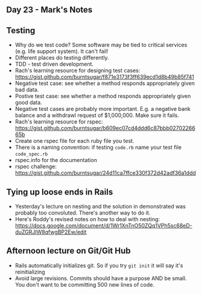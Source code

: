 ## Day 23 - Mark's Notes

## Testing 

- Why do we test code? Some software may be tied to critical services (e.g. life support system). It can't fail! 
- Different places do testing differently.
- TDD - test driven development.
- Rach's learning resource for designing test cases: https://gist.github.com/burntsugar/f871e3173f3ff639ecd1d8b49b85f741
- Negative test case: see whether a method responds appropriately given bad data.
- Postive test case: see whether a method responds appropriately given good data.
- Negative test cases are probably more important. E.g. a negative bank balance and a withdrawl request of $1,000,000. Make sure it fails.
- Rach's learning resource for rspec: https://gist.github.com/burntsugar/b609ec07cd4ddd6c87bbb0270226665b
- Create one rspec file for each ruby file you test.
- There is a naming convention: if testing `code.rb` name your test file `code_spec.rb`
- rspec.info for the documentation
- rspec challenge: https://gist.github.com/burntsugar/24d11ca7ffce330f372d42adf36a1ddd

## Tying up loose ends in Rails

- Yesterday's lecture on nesting and the solution in demonstrated was probably too convoluted. There's another way to do it.
- Here's Roddy's revised notes on how to deal with nesting: https://docs.google.com/document/d/1Wr1XnTnO50ZQq1VPh5sc68eD-duZGRJIW8qfwgBP2Ew/edit

## Afternoon lecture on Git/Git Hub

- Rails automatically initializes git. So if you try `git init` it will say it's reinitializing
- Avoid large revisions. Commits should have a purpose AND be small. You don't want to be committing 500 new lines of code.